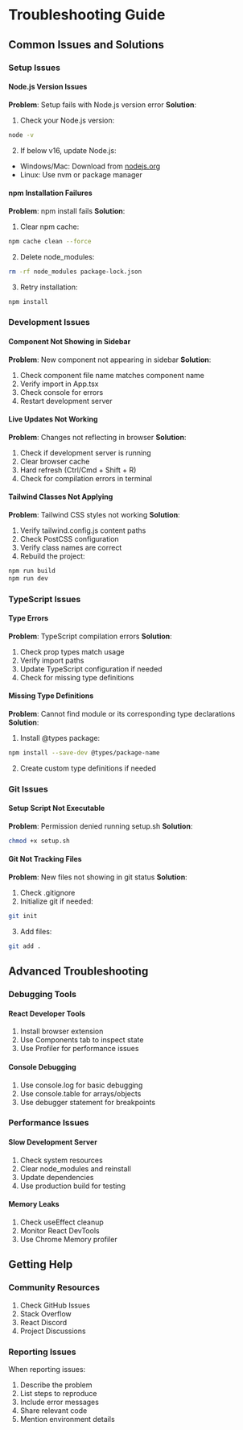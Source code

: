 # Troubleshooting Guide

## Common Issues and Solutions

### Setup Issues

#### Node.js Version Issues
**Problem**: Setup fails with Node.js version error
**Solution**:
1. Check your Node.js version:
```bash
node -v
```
2. If below v16, update Node.js:
- Windows/Mac: Download from [nodejs.org](https://nodejs.org)
- Linux: Use nvm or package manager

#### npm Installation Failures
**Problem**: npm install fails
**Solution**:
1. Clear npm cache:
```bash
npm cache clean --force
```
2. Delete node_modules:
```bash
rm -rf node_modules package-lock.json
```
3. Retry installation:
```bash
npm install
```

### Development Issues

#### Component Not Showing in Sidebar
**Problem**: New component not appearing in sidebar
**Solution**:
1. Check component file name matches component name
2. Verify import in App.tsx
3. Check console for errors
4. Restart development server

#### Live Updates Not Working
**Problem**: Changes not reflecting in browser
**Solution**:
1. Check if development server is running
2. Clear browser cache
3. Hard refresh (Ctrl/Cmd + Shift + R)
4. Check for compilation errors in terminal

#### Tailwind Classes Not Applying
**Problem**: Tailwind CSS styles not working
**Solution**:
1. Verify tailwind.config.js content paths
2. Check PostCSS configuration
3. Verify class names are correct
4. Rebuild the project:
```bash
npm run build
npm run dev
```

### TypeScript Issues

#### Type Errors
**Problem**: TypeScript compilation errors
**Solution**:
1. Check prop types match usage
2. Verify import paths
3. Update TypeScript configuration if needed
4. Check for missing type definitions

#### Missing Type Definitions
**Problem**: Cannot find module or its corresponding type declarations
**Solution**:
1. Install @types package:
```bash
npm install --save-dev @types/package-name
```
2. Create custom type definitions if needed

### Git Issues

#### Setup Script Not Executable
**Problem**: Permission denied running setup.sh
**Solution**:
```bash
chmod +x setup.sh
```

#### Git Not Tracking Files
**Problem**: New files not showing in git status
**Solution**:
1. Check .gitignore
2. Initialize git if needed:
```bash
git init
```
3. Add files:
```bash
git add .
```

## Advanced Troubleshooting

### Debugging Tools

#### React Developer Tools
1. Install browser extension
2. Use Components tab to inspect state
3. Use Profiler for performance issues

#### Console Debugging
1. Use console.log for basic debugging
2. Use console.table for arrays/objects
3. Use debugger statement for breakpoints

### Performance Issues

#### Slow Development Server
1. Check system resources
2. Clear node_modules and reinstall
3. Update dependencies
4. Use production build for testing

#### Memory Leaks
1. Check useEffect cleanup
2. Monitor React DevTools
3. Use Chrome Memory profiler

## Getting Help

### Community Resources
1. Check GitHub Issues
2. Stack Overflow
3. React Discord
4. Project Discussions

### Reporting Issues
When reporting issues:
1. Describe the problem
2. List steps to reproduce
3. Include error messages
4. Share relevant code
5. Mention environment details 
